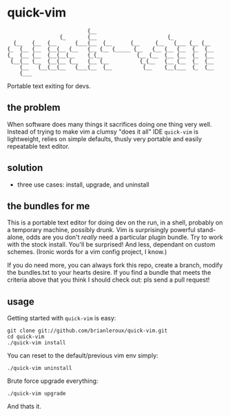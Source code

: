 # quick-vim

                              {__                                      
                     {_       {__                       {_             
      {__   {__  {__      {___{__  {__      {__     {__   {___ {__ {__ 
    {_  {__ {__  {__{__ {__   {__ {__ {_____ {__   {__ {__ {__  {_  {__
    {_  {__ {__  {__{__{__    {_{__           {__ {__  {__ {__  {_  {__
     {__{__ {__  {__{__ {__   {__ {__          {_{__   {__ {__  {_  {__
        {__   {__{__{__   {___{__  {__          {__    {__{___  {_  {__
        {___                   
                                                                       
Portable text exiting for devs.

## the problem

When software does many things it sacrifices doing one thing very well. Instead of trying to make vim a clumsy "does it all" IDE `quick-vim` is lightweight, relies on simple defaults, thusly very portable and easily repeatable text editor. 

## solution

- three use cases: install, upgrade, and uninstall

## the bundles for me

This is a portable text editor for doing dev on the run, in a shell, probably on a temporary machine, possibly drunk. Vim is surprisingly powerful stand-alone, odds are you don't *really* need a particular plugin bundle. Try to work with the stock install. You'll be surprised! And less, dependant on custom schemes. (Ironic words for a vim config project, I know.)

If you do need more, you can always fork this repo, create a branch, modify the bundles.txt to your hearts desire. If you find a bundle that meets the criteria above that you think I should check out: pls send a pull request!

## usage

Getting started with `quick-vim` is easy:

    git clone git://github.com/brianleroux/quick-vim.git
    cd quick-vim
    ./quick-vim install

You can reset to the default/previous vim env simply:

    ./quick-vim uninstall

Brute force upgrade everything:

    ./quick-vim upgrade

And thats it.

